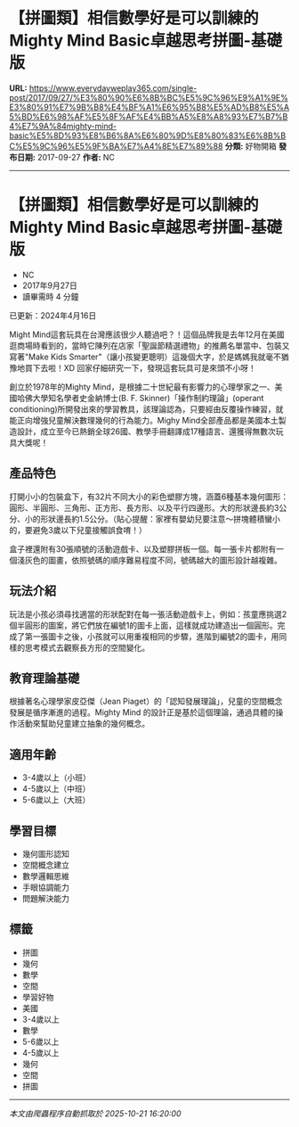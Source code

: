 # 【拼圖類】相信數學好是可以訓練的Mighty Mind Basic卓越思考拼圖-基礎版

**URL:** https://www.everydayweplay365.com/single-post/2017/09/27/%E3%80%90%E6%8B%BC%E5%9C%96%E9%A1%9E%E3%80%91%E7%9B%B8%E4%BF%A1%E6%95%B8%E5%AD%B8%E5%A5%BD%E6%98%AF%E5%8F%AF%E4%BB%A5%E8%A8%93%E7%B7%B4%E7%9A%84mighty-mind-basic%E5%8D%93%E8%B6%8A%E6%80%9D%E8%80%83%E6%8B%BC%E5%9C%96%E5%9F%BA%E7%A4%8E%E7%89%88
**分類:** 好物開箱
**發布日期:** 2017-09-27
**作者:** NC

---

# 【拼圖類】相信數學好是可以訓練的Mighty Mind Basic卓越思考拼圖-基礎版

* NC
* 2017年9月27日
* 讀畢需時 4 分鐘

已更新：2024年4月16日

Might Mind這套玩具在台灣應該很少人聽過吧？！這個品牌我是去年12月在美國逛商場時看到的，當時它陳列在店家「聖誕節精選禮物」的推薦名單當中、包裝又寫著"Make Kids Smarter"（讓小孩變更聰明）這幾個大字，於是媽媽我就毫不猶豫地買下去啦！XD 回家仔細研究一下，發現這套玩具可是來頭不小呀！

創立於1978年的Mighty Mind，是根據二十世紀最有影響力的心理學家之一、美國哈佛大學知名學者史金納博士(B. F. Skinner)「操作制約理論」(operant conditioning)所開發出來的學習教具，該理論認為，只要經由反覆操作練習，就能正向增強兒童解決數理幾何的行為能力。Mighy Mind全部產品都是美國本土製造設計，成立至今已熱銷全球26國、教學手冊翻譯成17種語言、還獲得無數次玩具大獎呢！

## 產品特色

打開小小的包裝盒下，有32片不同大小的彩色塑膠方塊，涵蓋6種基本幾何圖形：圓形、半圓形、三角形、正方形、長方形、以及平行四邊形。大的形狀邊長約3公分、小的形狀邊長約1.5公分。（貼心提醒：家裡有嬰幼兒要注意～拼塊體積蠻小的，要避免3歲以下兒童接觸誤食唷！）

盒子裡還附有30張順號的活動遊戲卡、以及塑膠拼板一個。每一張卡片都附有一個淺灰色的圖畫，依照號碼的順序難易程度不同，號碼越大的圖形設計越複雜。

## 玩法介紹

玩法是小孩必須尋找適當的形狀配對在每一張活動遊戲卡上，例如：孩童應挑選2個半圓形的圖案，將它們放在編號1的圖卡上面，這樣就成功建造出一個圓形。完成了第一張圖卡之後，小孩就可以用重複相同的步驟，進階到編號2的圖卡，用同樣的思考模式去觀察長方形的空間變化。

## 教育理論基礎

根據著名心理學家皮亞傑（Jean Piaget）的「認知發展理論」，兒童的空間概念發展是循序漸進的過程。Mighty Mind 的設計正是基於這個理論，通過具體的操作活動來幫助兒童建立抽象的幾何概念。

## 適用年齡

- 3-4歲以上（小班）
- 4-5歲以上（中班）
- 5-6歲以上（大班）

## 學習目標

- 幾何圖形認知
- 空間概念建立
- 數學邏輯思維
- 手眼協調能力
- 問題解決能力

## 標籤

* 拼圖
* 幾何
* 數學
* 空間
* 學習好物
* 美國
* 3-4歲以上
* 數學
* 5-6歲以上
* 4-5歲以上
* 幾何
* 空間
* 拼圖

---

*本文由爬蟲程序自動抓取於 2025-10-21 16:20:00*
